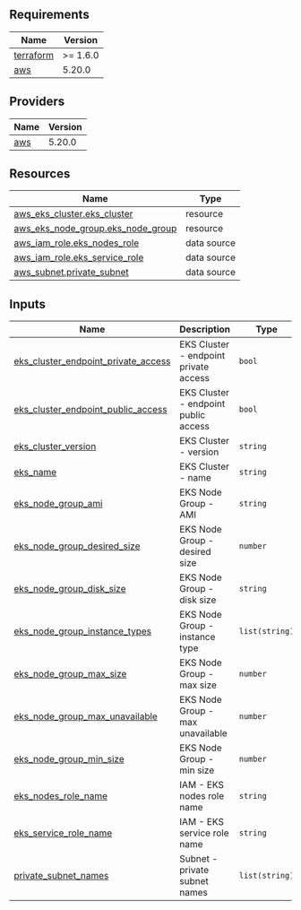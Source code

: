 <!-- BEGIN_TF_DOCS -->
## Requirements

| Name | Version |
|------|---------|
| <a name="requirement_terraform"></a> [terraform](#requirement\_terraform) | >= 1.6.0 |
| <a name="requirement_aws"></a> [aws](#requirement\_aws) | 5.20.0 |

## Providers

| Name | Version |
|------|---------|
| <a name="provider_aws"></a> [aws](#provider\_aws) | 5.20.0 |

## Resources

| Name | Type |
|------|------|
| [aws_eks_cluster.eks_cluster](https://registry.terraform.io/providers/hashicorp/aws/5.20.0/docs/resources/eks_cluster) | resource |
| [aws_eks_node_group.eks_node_group](https://registry.terraform.io/providers/hashicorp/aws/5.20.0/docs/resources/eks_node_group) | resource |
| [aws_iam_role.eks_nodes_role](https://registry.terraform.io/providers/hashicorp/aws/5.20.0/docs/data-sources/iam_role) | data source |
| [aws_iam_role.eks_service_role](https://registry.terraform.io/providers/hashicorp/aws/5.20.0/docs/data-sources/iam_role) | data source |
| [aws_subnet.private_subnet](https://registry.terraform.io/providers/hashicorp/aws/5.20.0/docs/data-sources/subnet) | data source |

## Inputs

| Name | Description | Type | Default | Required |
|------|-------------|------|---------|:--------:|
| <a name="input_eks_cluster_endpoint_private_access"></a> [eks\_cluster\_endpoint\_private\_access](#input\_eks\_cluster\_endpoint\_private\_access) | EKS Cluster - endpoint private access | `bool` | n/a | yes |
| <a name="input_eks_cluster_endpoint_public_access"></a> [eks\_cluster\_endpoint\_public\_access](#input\_eks\_cluster\_endpoint\_public\_access) | EKS Cluster - endpoint public access | `bool` | n/a | yes |
| <a name="input_eks_cluster_version"></a> [eks\_cluster\_version](#input\_eks\_cluster\_version) | EKS Cluster - version | `string` | n/a | yes |
| <a name="input_eks_name"></a> [eks\_name](#input\_eks\_name) | EKS Cluster - name | `string` | n/a | yes |
| <a name="input_eks_node_group_ami"></a> [eks\_node\_group\_ami](#input\_eks\_node\_group\_ami) | EKS Node Group - AMI | `string` | n/a | yes |
| <a name="input_eks_node_group_desired_size"></a> [eks\_node\_group\_desired\_size](#input\_eks\_node\_group\_desired\_size) | EKS Node Group - desired size | `number` | n/a | yes |
| <a name="input_eks_node_group_disk_size"></a> [eks\_node\_group\_disk\_size](#input\_eks\_node\_group\_disk\_size) | EKS Node Group - disk size | `string` | n/a | yes |
| <a name="input_eks_node_group_instance_types"></a> [eks\_node\_group\_instance\_types](#input\_eks\_node\_group\_instance\_types) | EKS Node Group - instance type | `list(string)` | n/a | yes |
| <a name="input_eks_node_group_max_size"></a> [eks\_node\_group\_max\_size](#input\_eks\_node\_group\_max\_size) | EKS Node Group - max size | `number` | n/a | yes |
| <a name="input_eks_node_group_max_unavailable"></a> [eks\_node\_group\_max\_unavailable](#input\_eks\_node\_group\_max\_unavailable) | EKS Node Group - max unavailable | `number` | n/a | yes |
| <a name="input_eks_node_group_min_size"></a> [eks\_node\_group\_min\_size](#input\_eks\_node\_group\_min\_size) | EKS Node Group - min size | `number` | n/a | yes |
| <a name="input_eks_nodes_role_name"></a> [eks\_nodes\_role\_name](#input\_eks\_nodes\_role\_name) | IAM - EKS nodes role name | `string` | n/a | yes |
| <a name="input_eks_service_role_name"></a> [eks\_service\_role\_name](#input\_eks\_service\_role\_name) | IAM - EKS service role name | `string` | n/a | yes |
| <a name="input_private_subnet_names"></a> [private\_subnet\_names](#input\_private\_subnet\_names) | Subnet - private subnet names | `list(string)` | n/a | yes |
<!-- END_TF_DOCS -->
